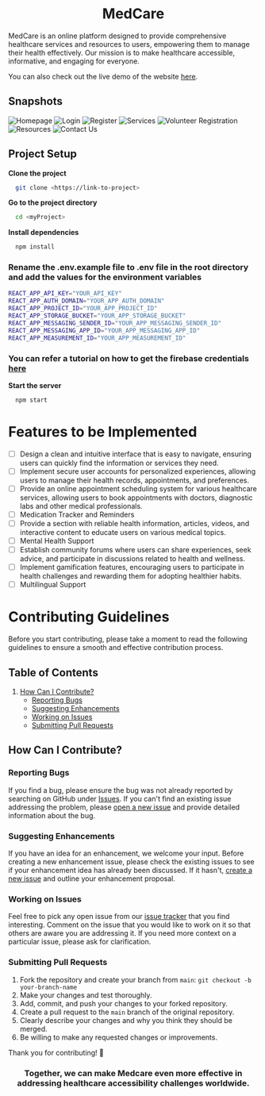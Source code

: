 <h1 align="center" > MedCare </h1> 

MedCare is an online platform designed to provide comprehensive healthcare services and resources to users, empowering them to manage their health effectively. Our mission is to make healthcare accessible, informative, and engaging for everyone.

You can also check out the live demo of the website [here](https://project1-one-lovat.vercel.app/).

## Snapshots
![Homepage](Images/home.png)
![Login](Images/login.png)
![Register](Images/register.png)
![Services](Images/services.png)
![Volunteer Registration](Images/volunteerreg.png)
![Resources](Images/resources.png)
![Contact Us](Images/contact.png)

## Project Setup

**Clone the project**

```bash
  git clone <https://link-to-project>
```

**Go to the project directory**

```bash
  cd <myProject>
```

**Install dependencies**

```bash
  npm install
```

### Rename the .env.example file to .env file in the root directory and add the values for the environment variables
```bash
REACT_APP_API_KEY="YOUR_API_KEY"
REACT_APP_AUTH_DOMAIN="YOUR_APP_AUTH_DOMAIN"
REACT_APP_PROJECT_ID="YOUR_APP_PROJECT_ID"
REACT_APP_STORAGE_BUCKET="YOUR_APP_STORAGE_BUCKET"
REACT_APP_MESSAGING_SENDER_ID="YOUR_APP_MESSAGING_SENDER_ID"
REACT_APP_MESSAGING_APP_ID="YOUR_APP_MESSAGING_APP_ID"
REACT_APP_MEASUREMENT_ID="YOUR_APP_MEASUREMENT_ID"
```
### You can refer a tutorial on how to get the firebase credentials [here](https://www.youtube.com/watch?v=ZTHdCMj3jP8)

**Start the server**

```bash
  npm start
```

# Features to be Implemented

- [ ] Design a clean and intuitive interface that is easy to navigate, ensuring users can quickly find the information or services they need.
- [ ]  Implement secure user accounts for personalized experiences, allowing users to manage their health records, appointments, and preferences.
- [ ] Provide an online appointment scheduling system for various healthcare services, allowing users to book appointments with doctors, diagnostic labs and other medical professionals.
- [ ] Medication Tracker and Reminders
- [ ] Provide a section with reliable health information, articles, videos, and interactive content to educate users on various medical topics.
- [ ] Mental Health Support
- [ ] Establish community forums where users can share experiences, seek advice, and participate in discussions related to health and wellness.
- [ ] Implement gamification features, encouraging users to participate in health challenges and rewarding them for adopting healthier habits.
- [ ] Multilingual Support

# Contributing Guidelines

Before you start contributing, please take a moment to read the following guidelines to ensure a smooth and effective contribution process.

## Table of Contents


1. [How Can I Contribute?](#how-can-i-contribute)
    - [Reporting Bugs](#reporting-bugs)
    - [Suggesting Enhancements](#suggesting-enhancements)
    - [Working on Issues](#working-on-issues)
    - [Submitting Pull Requests](#submitting-pull-requests)



## How Can I Contribute?

### Reporting Bugs

If you find a bug, please ensure the bug was not already reported by searching on GitHub under [Issues](https://github.com/BTANISHA11/medcare/issues). If you can't find an existing issue addressing the problem, please [open a new issue](https://github.com/BTANISHA11/medcare/issues/new) and provide detailed information about the bug.

### Suggesting Enhancements

If you have an idea for an enhancement, we welcome your input. Before creating a new enhancement issue, please check the existing issues to see if your enhancement idea has already been discussed. If it hasn't, [create a new issue](https://github.com/BTANISHA11/medcare/issues/new) and outline your enhancement proposal.

### Working on Issues

Feel free to pick any open issue from our [issue tracker](https://github.com/BTANISHA11/medcare/issues) that you find interesting. Comment on the issue that you would like to work on it so that others are aware you are addressing it. If you need more context on a particular issue, please ask for clarification.

### Submitting Pull Requests

1. Fork the repository and create your branch from `main`: `git checkout -b your-branch-name`
2. Make your changes and test thoroughly.
3. Add, commit, and push your changes to your forked repository.
4. Create a pull request to the `main` branch of the original repository.
5. Clearly describe your changes and why you think they should be merged.
6. Be willing to make any requested changes or improvements.

Thank you for contributing! 🚀



<h3 align="center" > Together, we can make Medcare even more effective in addressing healthcare accessibility challenges worldwide.</h3>
